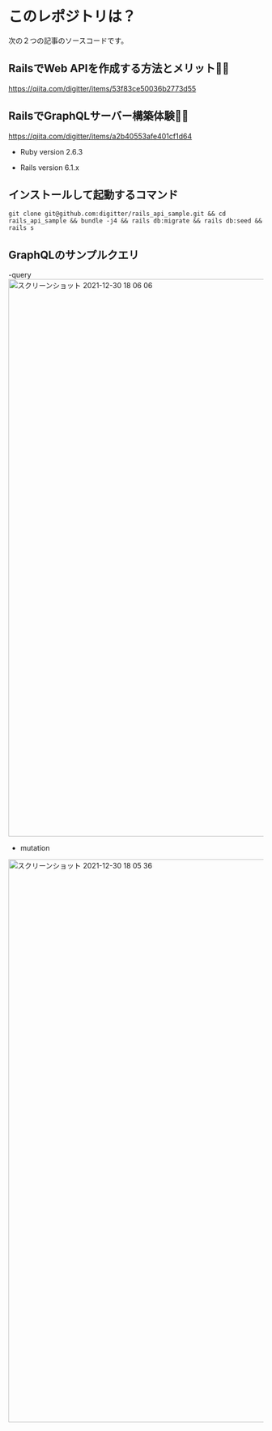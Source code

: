 # このレポジトリは？

次の２つの記事のソースコードです。

## RailsでWeb APIを作成する方法とメリット🤔💭
https://qiita.com/digitter/items/53f83ce50036b2773d55

## RailsでGraphQLサーバー構築体験🤔💭
https://qiita.com/digitter/items/a2b40553afe401cf1d64

* Ruby version
    2.6.3

* Rails version
    6.1.x

## インストールして起動するコマンド

```
git clone git@github.com:digitter/rails_api_sample.git && cd rails_api_sample && bundle -j4 && rails db:migrate && rails db:seed && rails s
```

## GraphQLのサンプルクエリ

-query
<img width="1102" alt="スクリーンショット 2021-12-30 18 06 06" src="https://user-images.githubusercontent.com/40051280/147737726-6cc58f15-c680-42a1-851b-bde46812b67c.png">


- mutation
<img width="1113" alt="スクリーンショット 2021-12-30 18 05 36" src="https://user-images.githubusercontent.com/40051280/147737714-b2759e5c-d967-4d45-a759-b6b89a6abfb8.png">
